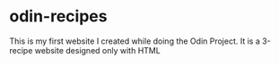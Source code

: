 # odin-recipes

This is my first website I created while doing the Odin Project. 
It is a 3-recipe website designed only with HTML 